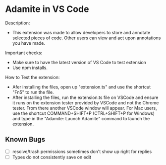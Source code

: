 # Adamite in VS Code

Description:

-   This extension was made to allow developers to store and annotate selected pieces of code. Other users can view and act upon annotations you have made.

Important checks:

-   Make sure to have the latest version of VS Code to test extension
-   Use npm installs.

How to Test the extension:

-   Afer installing the files, open up "extension.ts" and use the shortcut "Fn5" to run the file.
-   After installing the files, run the extension.ts file on VSCode and ensure it runs on the extension tester provided by VSCode and not the Chrome tester. From there another VSCode window will appear. For Mac users, use the shortcut COMMAND+SHIFT+P (CTRL+SHIFT+P for Windows) and type in the "Adamite: Launch Adamite" command to launch the extension.

## Known Bugs

-   [ ] resolve/trash permissions sometimes don't show up right for replies
-   [ ] Types do not consistently save on edit
